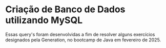# Criação de Banco de Dados utilizando MySQL

Essas query's foram desenvolvidas a fim de resolver alguns exercícios designados pela Generation, no bootcamp de Java em fevereiro de 2025. 
